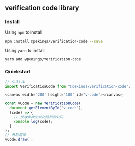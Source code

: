 ## verification code library

### Install

Using `npm` to install

```bash
npm install @pekings/verification-code --save
```

Using `yarn` to install

```bash
yarn add @pekings/verification-code
```

### Quickstart

```js
// 引入lib
import VerificationCode from "@pekings/verification-code";

<canvas width="200" height="100" id="v-code"></canvas>;

const vCode = new VerificationCode(
  document.getElementById("v-code"),
  (code) => {
    // 接收每次生成的随机验证码
    console.log(code);
  }
);
// 开启渲染
vCode.draw();
```
